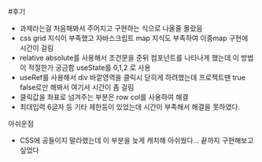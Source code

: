 #후기

- 과제라는걸 처음해봐서 주어지고 구현하는 식으로 나올줄 몰랐음
- css grid 지식이 부족했고 자바스크립트 map 지식도 부족하여 이중map 구현에 시간이 걸림
- relative absolute를 사용해서 조건문을 준뒤 컴포넌트를 나타나게 했는데 이 방법이 적절한가 궁금함 useState를 0,1,2 로 사용
- useRef를 사용해서 div 바깥영역을 클릭시 닫히게 하려했는데 프로젝트땐 true false로만 해봐서 여기서 시간이 좀 걸림
- 클릭값을 좌표로 넘겨주는 부분은 row col를 사용하여 해결
- 최대입력 6글자 등 기타 제한등이 있었는데 시간이 부족해서 해결을 못하였다.

아쉬운점

- CSS에 공들이지 말라했는데 이 부분을 늦게 캐치해 아쉬웠다... 끝까지 구현해보고 싶었다
